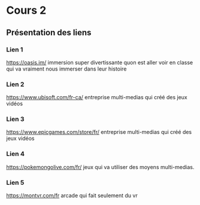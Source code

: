 # Cours 2
## Présentation des liens

### Lien 1 
https://oasis.im/
immersion super divertissante quon est aller voir en classe qui va vraiment nous immerser dans leur histoire

### Lien 2 
https://www.ubisoft.com/fr-ca/
entreprise multi-medias qui créé des jeux vidéos

### Lien 3 
https://www.epicgames.com/store/fr/
entreprise multi-medias qui créé des jeux vidéos

### Lien 4 
https://pokemongolive.com/fr/
jeux qui va utiliser des moyens multi-medias.

### Lien 5 
https://montvr.com/fr 
arcade qui fait seulement du vr

